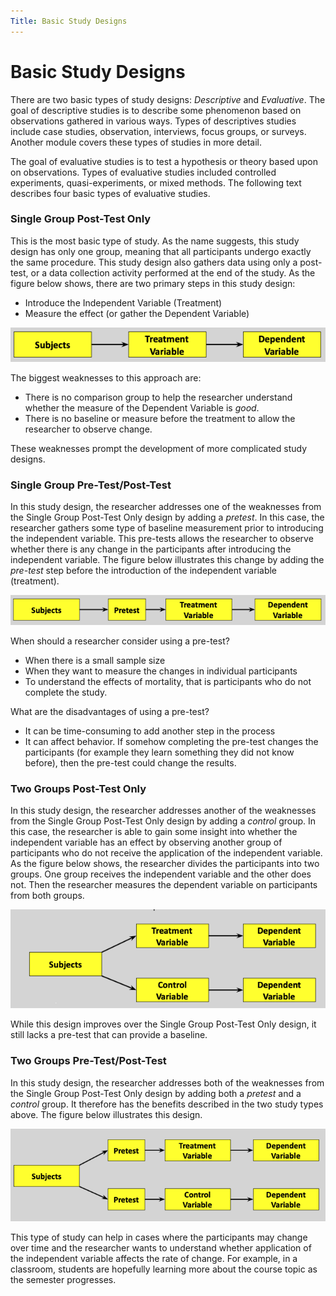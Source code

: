 ```yaml
---
Title: Basic Study Designs
---
```


# Basic Study Designs
There are two basic types of study designs: *Descriptive* and *Evaluative*. The goal of descriptive studies is to describe some phenomenon based on observations gathered in various ways. Types of descriptives studies include case studies, observation, interviews, focus groups, or surveys. Another module covers these types of studies in more detail.

The goal of evaluative studies is to test a hypothesis or theory based upon on observations. Types of evaluative studies included controlled experiments, quasi-experiments, or mixed methods. The following text describes four basic types of evaluative studies.


### Single Group Post-Test Only
This is the most basic type of study. As the name suggests, this study design has only one group, meaning that all participants undergo exactly the same procedure. This study design also gathers data using only a post-test, or a data collection activity performed at the end of the study. As the figure below shows, there are two primary steps in this study design:
- Introduce the Independent Variable (Treatment)
- Measure the effect (or gather the Dependent Variable)

![single-group-post](img/studydesign/single-group-post.png)

The biggest weaknesses to this approach are:
- There is no comparison group to help the researcher understand whether the measure of the Dependent Variable is _good_.
- There is no baseline or measure before the treatment to allow the researcher to observe change.

These weaknesses prompt the development of more complicated study designs.

### Single Group Pre-Test/Post-Test
In this study design, the researcher addresses one of the weaknesses from the Single Group Post-Test Only design by adding a _pretest_. In this case, the researcher gathers some type of baseline measurement prior to introducing the independent variable. This pre-tests allows the researcher to observe whether there is any change in the participants after introducing the independent variable. The figure below illustrates this change by adding the _pre-test_ step before the introduction of the independent variable (treatment).

![single-group-pre-post](img/studydesign/single-group-pre-post.png)

When should a researcher consider using a pre-test?
- When there is a small sample size
- When they want to measure the changes in individual participants
- To understand the effects of mortality, that is participants who do not complete the study.

What are the disadvantages of using a pre-test?
- It can be time-consuming to add another step in the process
- It can affect behavior. If somehow completing the pre-test changes the participants (for example they learn something they did not know before), then the pre-test could change the results.

### Two Groups Post-Test Only
In this study design, the researcher addresses another of the weaknesses from the Single Group Post-Test Only design by adding a _control_ group. In this case, the researcher is able to gain some insight into whether the independent variable has an effect by observing another group of participants who do not receive the application of the independent variable. As the figure below shows, the researcher divides the participants into two groups. One group receives the independent variable and the other does not. Then the researcher measures the dependent variable on participants from both groups.

![two-group-post](img/studydesign/two-group-post.png)

While this design improves over the Single Group Post-Test Only design, it still lacks a pre-test that can provide a baseline.

### Two Groups Pre-Test/Post-Test
In this study design, the researcher addresses both of the weaknesses from the Single Group Post-Test Only design by adding both a _pretest_ and a _control_ group. It therefore has the benefits described in the two study types above. The figure below illustrates this design.

![two-group-pre-post](img/studydesign/two-group-pre-post.png)

This type of study can help in cases where the participants may change over time and the researcher wants to understand whether application of the independent variable affects the rate of change. For example, in a classroom, students are hopefully learning more about the course topic as the semester progresses.
